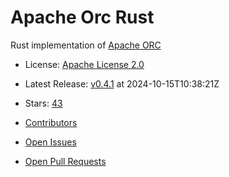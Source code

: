 # Apache Orc Rust

Rust implementation of [Apache ORC](https://orc.apache.org/)


- License: [Apache License 2.0](https://spdx.org/licenses/Apache-2.0.html)
- Latest Release: [v0.4.1](https://github.com/datafusion-contrib/datafusion-orc/releases/tag/v0.4.1) at 2024-10-15T10:38:21Z
- Stars: [43](https://github.com/datafusion-contrib/datafusion-orc/stargazers)


- [Contributors](https://github.com/datafusion-contrib/datafusion-orc/graphs/contributors)
- [Open Issues](https://github.com/datafusion-contrib/datafusion-orc/issues?q=sort%3Aupdated-desc+is%3Aissue+is%3Aopen)
- [Open Pull Requests](https://github.com/datafusion-contrib/datafusion-orc/pulls?q=sort%3Aupdated-desc+is%3Apr+is%3Aopen)
